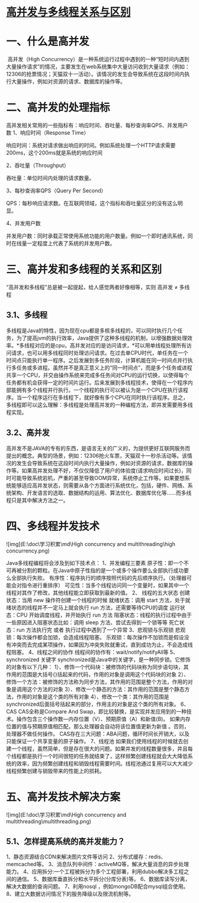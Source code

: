 # [高并发与多线程关系与区别](https://www.cnblogs.com/WANGweiNote/p/12653245.html)

# 一、什么是高并发

​       高并发（High Concurrency）是一种系统运行过程中遇到的一种“短时间内遇到大量操作请求”的情况，主要发生在web系统集中大量访问收到大量请求（例如：12306的抢票情况；天猫双十一活动）。该情况的发生会导致系统在这段时间内执行大量操作，例如对资源的请求、数据库的操作等。

# 二、高并发的处理指标

高并发相关常用的一些指标有：响应时间、吞吐量、每秒查询率QPS、并发用户数
1、响应时间（Response Time）

响应时间：系统对请求做出响应的时间。例如系统处理一个HTTP请求需要200ms，这个200ms就是系统的响应时间

2、吞吐量（Throughput）

吞吐量：单位时间内处理的请求数量。

3、每秒查询率QPS（Query Per Second）

QPS：每秒响应请求数。在互联网领域，这个指标和吞吐量区分的没有这么明显。

4、并发用户数

并发用户数：同时承载正常使用系统功能的用户数量。例如一个即时通讯系统，同时在线量一定程度上代表了系统的并发用户数。

# 三、高并发和多线程的关系和区别

“高并发和多线程”总是被一起提起，给人感觉两者好像相等，实则 高并发 ≠ 多线程

## 3.1、多线程

​       多线程是Java的特性，因为现在cpu都是多核多线程的，可以同时执行几个任务，为了提高jvm的执行效率，Java提供了这种多线程的机制，以增强数据处理效率。*多线程对应的是cpu，高并发对应的是访问请求，*可以用单线程处理所有访问请求，也可以用多线程同时处理访问请求。
​       在过去单CPU时代，单任务在一个时间点只能执行单一程序。之后发展到多任务阶段，计算机能在同一时间点并行执行多任务或多进程。虽然并不是真正意义上的“同一时间点”，而是多个任务或进程共享一个CPU，并交由操作系统来完成多任务间对CPU的运行切换，以使得每个任务都有机会获得一定的时间片运行。
​       后来发展到多线程技术，使得在一个程序内部能拥有多个线程并行执行。一个线程的执行可以被认为是一个CPU在执行该程序。当一个程序运行在多线程下，就好像有多个CPU在同时执行该程序。
​       总之，多线程即可以这么理解：多线程是处理高并发的一种编程方法，即并发需要用多线程实现。

## 3.2、高并发

​       高并发不是JAVA的专有的东西，是语言无关的广义的，为提供更好互联网服务而提出的概念。典型的场景，例如：12306抢火车票，天猫双十一秒杀活动等。该情况的发生会导致系统在这段时间内执行大量操作，例如对资源的请求，数据库的操作等。如果高并发处理不好，不仅仅降低了用户的体验度(请求响应时间过长)，同时可能导致系统宕机，严重的甚至导致OOM异常，系统停止工作等。
​       如果要想系统能够适应高并发状态，则需要从各个方面进行系统优化，包括，硬件、网络、系统架构、开发语言的选取、数据结构的运用、算法优化、数据库优化等……而多线程只是其中解决方法之一。

# 四、多线程并发技术

![img](E:\doc\学习积累\md\High concurrency and multithreading\high concurrency.png)

Java多线程编程将会涉及到如下技术点：
1、并发编程三要素
        原子性：即一个不可再被分割的颗粒。在Java中原子性指的是一个或多个操作要么全部执行成功要么全部执行失败。
        有序性：程序执行的顺序按照代码的先后顺序执行。（处理器可能会对指令进行重排序）
        可见性：当多个线程访问同一个变量时，如果其中一个线程对其作了修改，其他线程能立即获取到最新的值。
2、 线程的五大状态
        创建状态：当用 new 操作符创建一个线程的时候
        就绪状态：调用 start 方法，处于就绪状态的线程并不一定马上就会执行 run 方法，还需要等待CPU的调度
        运行状态：CPU 开始调度线程，并开始执行 run 方法
        阻塞状态：线程的执行过程中由于一些原因进入阻塞状态比如：调用 sleep 方法、尝试去得到一个锁等等
        死亡状态：run 方法执行完 或者 执行过程中遇到了一个异常
3、悲观锁与乐观锁
        悲观锁：每次操作都会加锁，会造成线程阻塞。
        乐观锁：每次操作不加锁而是假设没有冲突而去完成某项操作，如果因为冲突失败就重试，直到成功为止，不会造成线程阻塞。
4、线程之间的协作
        线程间的协作有：wait/notify/notifyAll等
5、synchronized 关键字
        synchronized是Java中的关键字，是一种同步锁。它修饰的对象有以下几种：
        1）、修饰一个代码块：被修饰的代码块称为同步语句块，其作用的范围是大括号{}括起来的代码，作用的对象是调用这个代码块的对象
        2）、修饰一个方法：被修饰的方法称为同步方法，其作用的范围是整个方法，作用的对象是调用这个方法的对象
        3）、修改一个静态的方法：其作用的范围是整个静态方法，作用的对象是这个类的所有对象
        4）、修改一个类：其作用的范围是synchronized后面括号括起来的部分，作用主的对象是这个类的所有对象。
6、CAS
        CAS全称是Compare And Swap，即比较替换，是实现并发应用到的一种技术。操作包含三个操作数—内存位置（V）、预期原值（A）和新值(B)。 如果内存位置的值与预期原值相匹配，那么处理器会自动将该位置值更新为新值 。否则，处理器不做任何操作。
        CAS存在三大问题：ABA问题，循环时间长开销大，以及只能保证一个共享变量的原子操作。
7、线程池
        如果我们使用线程的时候就去创建一个线程，虽然简单，但是存在很大的问题。如果并发的线程数量很多，并且每个线程都是执行一个时间很短的任务就结束了，这样频繁创建线程就会大大降低系统的效率，因为频繁创建线程和销毁线程需要时间。线程池通过复用可以大大减少线程频繁创建与销毁带来的性能上的损耗。

# 五、高并发技术解决方案

![img](E:\doc\学习积累\md\High concurrency and multithreading\multithreading.png)

## 5.1、怎样提高系统的高并发能力？

1、静态资源结合CDN来解决图片文件等访问
2、分布式缓存：redis、memcached等。
3、消息队列中间件：activeMQ等，解决大量消息的异步处理能力。
4、应用拆分:一个工程被拆分为多个工程部署，利用dubbo解决多工程之间的通信。
5、数据库垂直拆分和水平拆分(分库分表)等。
6、数据库读写分离，解决大数据的查询问题。
7、利用nosql ，例如mongoDB配合mysql组合使用。
8、建立大数据访问情况下的服务降级以及限流机制等。